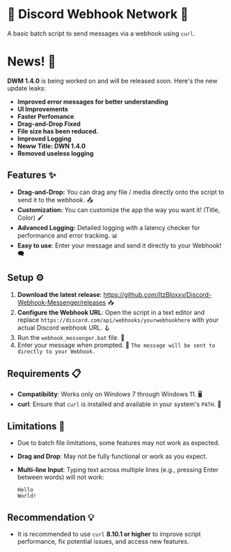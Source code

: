 # 🚀 Discord Webhook Network 🚀
A basic batch script to send messages via a webhook using `curl`.

# News! 📰
**DWM 1.4.0** is being worked on and will be released soon.
Here's the new update leaks:
- **Improved error messages for better understanding**
- **UI Improvements**
- **Faster Perfomance**
- **Drag-and-Drop Fixed**
- **File size has been reduced.**
- **Improved Logging**
- **Neww Title: DWN 1.4.0**
- **Removed useless logging**

## Features ✨
- **Drag-and-Drop:** You can drag any file / media directly onto the script to send it to the webhook. 📤
- **Customization:** You can customize the app the way you want it! (Title, Color) 🖌️
- **Advanced Logging:** Detailed logging with a latency checker for performance and error tracking. 📊
- **Easy to use**: Enter your message and send it directly to your Webhook! 🗨️

## Setup ⚙️
1. **Download the latest release**: https://github.com/ItzBloxxy/Discord-Webhook-Messenger/releases 📥
2. **Configure the Webhook URL**: Open the script in a text editor and replace `https://discord.com/api/webhooks/yourwebhookhere` with your actual Discord webhook URL. 🪝
3. Run the `webhook_messenger.bat` file. 🎯
4. Enter your message when prompted. 📝 `The message will be sent to directly to your Webhook.`

## Requirements 📋  
- **Compatibility**: Works only on Windows 7 through Windows 11. 🖥️
- **curl**: Ensure that `curl` is installed and available in your system's `PATH`. 🔧  

## Limitations 🚧  
- Due to batch file limitations, some features may not work as expected.  
- **Drag and Drop**: May not be fully functional or work as you expect.  
- **Multi-line Input**: Typing text across multiple lines (e.g., pressing Enter between words) will not work:  

  ```
  Hello  
  World!  
  ```

## Recommendation 💡  
- It is recommended to use `curl` **8.10.1 or higher** to improve script performance, fix potential issues, and access new features.  

